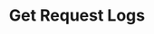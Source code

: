 ---
title: Get Request Logs
excerpt: >-
  Retrieves the request logs of a specific duration. You can retrieve the either
  the logs of `CHANGE_IDENTIFIER` or `GOODWILL`.
api:
  file: customer-v11.json
  operationId: get-request-log
deprecated: false
hidden: false
metadata:
  title: ''
  description: ''
  robots: index
next:
  description: ''
---